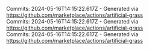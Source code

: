 Commits: 2024-05-16T14:15:22.617Z - Generated via https://github.com/marketplace/actions/artificial-grass
<br>
Commits: 2024-05-16T14:15:22.617Z - Generated via https://github.com/marketplace/actions/artificial-grass
<br>
Commits: 2024-05-16T14:15:22.617Z - Generated via https://github.com/marketplace/actions/artificial-grass
<br>
